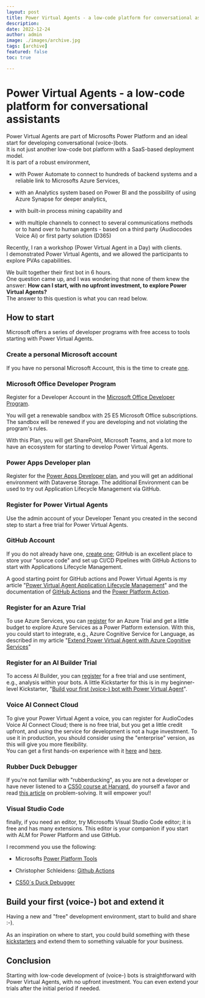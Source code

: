 ```yaml
---
layout: post
title: Power Virtual Agents - a low-code platform for conversational assistants
description: 
date: 2022-12-24
author: admin
image: ./images/archive.jpg
tags: [archive]
featured: false
toc: true

---
```


# Power Virtual Agents - a low-code platform for conversational assistants

 Power Virtual Agents are part of Microsofts Power Platform and an ideal start for developing conversational (voice-)bots.  
 It is not just another low-code bot platform with a SaaS-based deployment model.  
 It is part of a robust environment,
 
 * with Power Automate to connect to hundreds of backend systems and a reliable link to Microsofts Azure Services,
     
 * with an Analytics system based on Power BI and the possibility of using Azure Synapse for deeper analytics,
     
 * with built-in process mining capability and
     
 * with multiple channels to connect to several communications methods or to hand over to human agents - based on a third party (Audiocodes Voice Ai) or first party solution (D365)
     

Recently, I ran a workshop (Power Virtual Agent in a Day) with clients.  
I demonstrated Power Virtual Agents, and we allowed the participants to explore PVAs capabilities.

We built together their first bot in 6 hours.  
One question came up, and I was wondering that none of them knew the answer: **How can I start, with no upfront investment, to explore Power Virtual Agents?**  
The answer to this question is what you can read below.

## How to start

Microsoft offers a series of developer programs with free access to tools starting with Power Virtual Agents.

### Create a personal Microsoft account

If you have no personal Microsoft Account, this is the time to create [one](https://outlook.live.com/).

### Microsoft Office Developer Program

Register for a Developer Account in the [Microsoft Office Developer Program](https://developer.microsoft.com/microsoft-365/dev-program).

You will get a renewable sandbox with 25 E5 Microsoft Office subscriptions. The sandbox will be renewed if you are developing and not violating the program's rules.

With this Plan, you will get SharePoint, Microsoft Teams, and a lot more to have an ecosystem for starting to develop Power Virtual Agents.

### Power Apps Developer plan

Register for the [Power Apps Developer plan](https://powerapps.microsoft.com/en-au/developerplan/), and you will get an additional environment with Dataverse Storage. The additional Environment can be used to try out Application Lifecycle Management via GitHub.

### Register for Power Virtual Agents

Use the admin account of your Developer Tenant you created in the second step to start a free trial for Power Virtual Agents.

### GitHub Account

If you do not already have one, [create one](https://github.com/signup); GitHub is an excellent place to store your "source code" and set up CI/CD Pipelines with GitHub Actions to start with Applications Lifecycle Management.

A good starting point for GitHub actions and Power Virtual Agents is my article "[Power Virtual Agent Application Lifecycle Management](https://the.cognitiveservices.ninja/power-virtual-agents-application-lifecycle-management-38bf9882e2d6)" and the documentation of [GitHub Actions](https://docs.github.com/en/actions) and the [Power Platform Action](https://learn.microsoft.com/en-us/power-platform/alm/devops-github-actions).

### Register for an Azure Trial

To use Azure Services, you can [register](https://azure.microsoft.com/en-us/free/) for an Azure Trial and get a little budget to explore Azure Services as a Power Platform extension. With this, you could start to integrate, e.g., Azure Cognitive Service for Language, as described in my article "[Extend Power Virtual Agent with Azure Cognitive Services](https://the.cognitiveservices.ninja/extend-power-virtual-agent-with-azure-cognitive-services-eab95018b7f6)"

### Register for an AI Builder Trial

To access AI Builder, you can [register](https://powerapps.microsoft.com/en-us/ai-builder/) for a free trial and use sentiment, e.g., analysis within your bots. A little Kickstarter for this is in my beginner-level Kickstarter, "[Build your first (voice-) bot with Power Virtual Agent](https://the.cognitiveservices.ninja/build-your-first-voice-bot-with-microsoft-power-virtual-agent-3e71f8531c3a#heading-optional-ai-builder-feedback-system-with-sentiment-analysis)".

### Voice AI Connect Cloud

To give your Power Virtual Agent a voice, you can register for AudioCodes Voice AI Connect Cloud; there is no free trial, but you get a little credit upfront, and using the service for development is not a huge investment. To use it in production, you should consider using the "enterprise" version, as this will give you more flexibility.  
You can get a first hands-on experience with it [here](https://the.cognitiveservices.ninja/build-your-first-voice-bot-with-microsoft-power-virtual-agent-3e71f8531c3a#heading-configure-your-bot-in-audiocodes-voiceai) and [here](https://the.cognitiveservices.ninja/give-your-bots-a-voice).

### Rubber Duck Debugger

If you're not familiar with "rubberducking", as you are not a developer or have never listened to a [CS50 course at Harvard](https://pll.harvard.edu/course/cs50-introduction-computer-science?delta=0), do yourself a favor and read [this article](https://en.wikipedia.org/wiki/Rubber_duck_debugging) on problem-solving. It will empower you!!

### Visual Studio Code

finally, if you need an editor, try Microsofts Visual Studio Code editor; it is free and has many extensions. This editor is your companion if you start with ALM for Power Platform and use GitHub.

I recommend you use the following:

* Microsofts [Power Platform Tools](https://marketplace.visualstudio.com/items?itemName=microsoft-IsvExpTools.powerplatform-vscode)
    
* Christopher Schleidens: [Github Actions](https://marketplace.visualstudio.com/items?itemName=cschleiden.vscode-github-actions)
    
* [CS50´s Duck Debugger](https://marketplace.visualstudio.com/items?itemName=CS50.ddb50)
    

## Build your first (voice-) bot and extend it

Having a new and "free" development environment, start to build and share :-).

As an inspiration on where to start, you could build something with these [kickstarters](https://the.cognitiveservices.ninja) and extend them to something valuable for your business.

## Conclusion

Starting with low-code development of (voice-) bots is straightforward with Power Virtual Agents, with no upfront investment. You can even extend your trials after the initial period if needed.